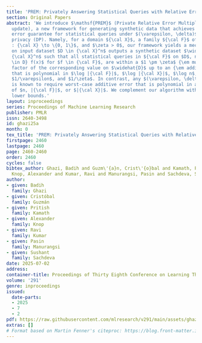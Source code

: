 ```yaml
---
title: 'PREM: Privately Answering Statistical Queries with Relative Error'
section: Original Papers
abstract: 'We introduce $\mathsf{PREM}$ (Private Relative Error Multiplicative weight
  update), a new framework for generating synthetic data that achieves a {\em relative}
  error guarantee for statistical queries under $(\varepsilon, \delta)$-differential
  privacy (DP). Namely, for a domain ${\cal X}$, a family ${\cal F}$ of queries $f
  : {\cal X} \to \{0, 1\}$, and $\zeta > 0$, our framework yields a mechanism that
  on input dataset $D \in {\cal X}^n$ outputs a synthetic dataset $\widehat{D} \in
  {\cal X}^n$ such that all statistical queries in ${\cal F}$ on $D$, namely $\sum_{x
  \in D} f(x)$ for $f \in {\cal F}$, are within a $1 \pm \zeta$ {\em multiplicative}
  factor of the corresponding value on $\widehat{D}$ up to an {\em additive} error
  that is polynomial in $\log |{\cal F}|$, $\log |{\cal X}|$, $\log n$, $\log(1/\delta)$,
  $1/\varepsilon$, and $1/\zeta$. In contrast, any $(\varepsilon, \delta)$-DP mechanism
  is known to require worst-case additive error that is polynomial in at least one
  of $n, |{\cal F}|$, or $|{\cal X}|$. We complement our algorithm with nearly matching
  lower bounds.'
layout: inproceedings
series: Proceedings of Machine Learning Research
publisher: PMLR
issn: 2640-3498
id: ghazi25a
month: 0
tex_title: 'PREM: Privately Answering Statistical Queries with Relative Error'
firstpage: 2460
lastpage: 2460
page: 2460-2460
order: 2460
cycles: false
bibtex_author: Ghazi, Badih and Guzm\'{a}n, Crist\'{o}bal and Kamath, Pritish and
  Knop, Alexander and Kumar, Ravi and Manurangsi, Pasin and Sachdeva, Sushant
author:
- given: Badih
  family: Ghazi
- given: Cristóbal
  family: Guzmán
- given: Pritish
  family: Kamath
- given: Alexander
  family: Knop
- given: Ravi
  family: Kumar
- given: Pasin
  family: Manurangsi
- given: Sushant
  family: Sachdeva
date: 2025-07-02
address:
container-title: Proceedings of Thirty Eighth Conference on Learning Theory
volume: '291'
genre: inproceedings
issued:
  date-parts:
  - 2025
  - 7
  - 2
pdf: https://raw.githubusercontent.com/mlresearch/v291/main/assets/ghazi25a/ghazi25a.pdf
extras: []
# Format based on Martin Fenner's citeproc: https://blog.front-matter.io/posts/citeproc-yaml-for-bibliographies/
---
```

